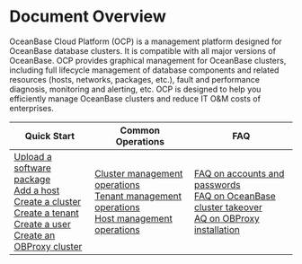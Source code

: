 Document Overview
======================================

OceanBase Cloud Platform (OCP) is a management platform designed for OceanBase database clusters. It is compatible with all major versions of OceanBase. OCP provides graphical management for OceanBase clusters, including full lifecycle management of database components and related resources (hosts, networks, packages, etc.), fault and performance diagnosis, monitoring and alerting, etc. OCP is designed to help you efficiently manage OceanBase clusters and reduce IT O\&M costs of enterprises.

|  Quick Start    |   Common Operations    |  FAQ   |
|----|------|--------|
| [Upload a software package](4.user-guide-2/7.manage-software-packages/1.upload-a-software-package.md)</br> [Add a host](4.user-guide-2/6.host-features/2.add-a-host-1.md)</br> [Create a cluster](4.user-guide-2/4.cluster-features/2.basic-operations/2.create-a-cluster-1.md) </br>[Create a tenant](4.user-guide-2/5.tenant-functions/2.manage-basic-tenant-operations/1.create-a-tenant-3.md)</br> [Create a user](4.user-guide-2/10.system-management-features/5.create-a-user-1.md)</br> [Create an OBProxy cluster](4.user-guide-2/8.obproxy/1.create-an-obproxy-cluster-2.md) | [Cluster management operations](4.user-guide-2/4.cluster-features/1.manage-cluster-operations.md) </br>[Tenant management operations](4.user-guide-2/5.tenant-functions/1.manage-tenant-operations.md) </br>[Host management operations](4.user-guide-2/6.host-features/1.manage-host-operation-list.md)  | [FAQ on accounts and passwords](4.user-guide-2/12.faq.md)</br> [FAQ on OceanBase cluster takeover](4.user-guide-2/12.faq.md)</br> [AQ on OBProxy installation](4.user-guide-2/12.faq.md)  |
